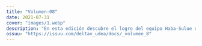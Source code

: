 ```yaml
---
title: "Volumen-08"
date: 2021-07-31
cover: "images/1.webp"
description: "En esta edición descubre el logro del equipo Haba-Sulue de la UdeA en la competencia de Space Systems Design 2021 organizada por la AIAA, además de las mejores noticias de la semana en temas de políticas aeroespaciales, sector público y privado, propulsión en otros mundo. También puedes enterarte de los lanzamientos de la semana. ΔV Launch Log, la revista del semillero de cohetería y propulsión Delta V de la Universidad de Antioquia, adscrito al grupo de investigación ASTRA. Tu revista de ciencia de cohetes en español. "
ossuu: "https://issuu.com/deltav_udea/docs/_volumen_8"
---
```

